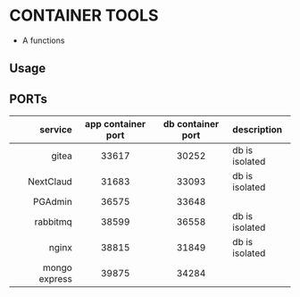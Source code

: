 # CONTAINER TOOLS
- A functions

## Usage

## PORTs

| service       | app container port | db container port | description         |
| ------------: | :----------------: | :---------------: | :------------------ |
| gitea         | 33617              | 30252             | db is isolated      |
| NextClaud     | 31683              | 33093             | db is isolated      |
| PGAdmin       | 36575              | 33648             |                     |
| rabbitmq      | 38599              | 36558             | db is isolated      |
| nginx         | 38815              | 31849             | db is isolated      |
| mongo express | 39875              | 34284             |                     |


